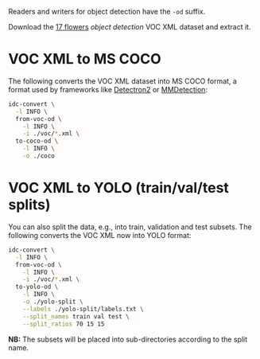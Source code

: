 Readers and writers for object detection have the `-od` suffix.

Download the [17 flowers](https://datasets.cms.waikato.ac.nz/ufdl/17flowers/) 
*object detection* VOC XML dataset and extract it.

# VOC XML to MS COCO

The following converts the VOC XML dataset into MS COCO format, a format used by frameworks 
like [Detectron2](https://github.com/facebookresearch/detectron2) or 
[MMDetection](https://github.com/open-mmlab/mmdetection/):

```bash
idc-convert \
  -l INFO \
  from-voc-od \
    -l INFO \
    -i ./voc/*.xml \
  to-coco-od \
    -l INFO \
    -o ./coco
```

# VOC XML to YOLO (train/val/test splits)

You can also split the data, e.g., into train, validation and test subsets.
The following converts the VOC XML now into YOLO format:

```bash
idc-convert \
  -l INFO \
  from-voc-od \
    -l INFO \
    -i ./voc/*.xml \
  to-yolo-od \
    -l INFO \
    -o ./yolo-split \
    --labels ./yolo-split/labels.txt \
    --split_names train val test \
    --split_ratios 70 15 15
```

**NB:** The subsets will be placed into sub-directories according to the split name.
